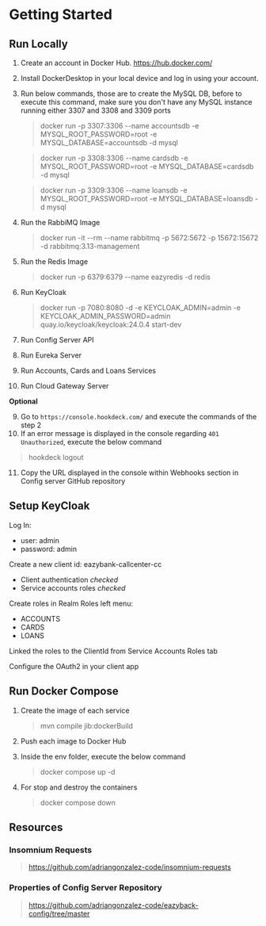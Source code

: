 # Getting Started

## Run Locally

1. Create an account in Docker Hub. https://hub.docker.com/

2. Install DockerDesktop in your local device and log in using your account.

3. Run below commands, those are to create the MySQL DB, before to execute this command, make sure you don't have any MySQL instance running either 3307 and 3308 and 3309 ports
   > docker run -p 3307:3306 --name accountsdb -e MYSQL_ROOT_PASSWORD=root -e MYSQL_DATABASE=accountsdb -d mysql
   
   > docker run -p 3308:3306 --name cardsdb -e MYSQL_ROOT_PASSWORD=root -e MYSQL_DATABASE=cardsdb -d mysql
   
   > docker run -p 3309:3306 --name loansdb -e MYSQL_ROOT_PASSWORD=root -e MYSQL_DATABASE=loansdb -d mysql

4. Run the RabbiMQ Image
   > docker run -it --rm --name rabbitmq -p 5672:5672 -p 15672:15672 -d rabbitmq:3.13-management

5. Run the Redis Image
   > docker run -p 6379:6379 --name eazyredis -d redis

6. Run KeyCloak
   > docker run -p 7080:8080 -d -e KEYCLOAK_ADMIN=admin -e KEYCLOAK_ADMIN_PASSWORD=admin quay.io/keycloak/keycloak:24.0.4 start-dev

7. Run Config Server API
8. Run Eureka Server
9. Run Accounts, Cards and Loans Services
10. Run Cloud Gateway Server

**Optional**

9. Go to `https://console.hookdeck.com/` and execute the commands of the step 2
10. If an error message is displayed in the console regarding `401 Unauthorized`, execute the below command
   > hookdeck logout

11. Copy the URL displayed in the console within Webhooks section in Config server GitHub repository


## Setup KeyCloak

Log In:
* user: admin
* password: admin

Create a new client id: eazybank-callcenter-cc
* Client authentication *checked*
* Service accounts roles *checked*

Create roles in Realm Roles left menu:
* ACCOUNTS
* CARDS
* LOANS

Linked the roles to the ClientId from Service Accounts Roles tab

Configure the OAuth2 in your client app


## Run Docker Compose

1. Create the image of each service
    > mvn compile jib:dockerBuild

2. Push each image to Docker Hub
3. Inside the env folder, execute the below command
    > docker compose up -d

4. For stop and destroy the containers
   > docker compose down

## Resources

### Insomnium Requests

> https://github.com/adriangonzalez-code/insomnium-requests

### Properties of Config Server Repository

> https://github.com/adriangonzalez-code/eazyback-config/tree/master
